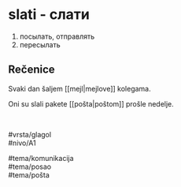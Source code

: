 # slati - слати

1. посылать, отправлять  
2. пересылать

## Rečenice

Svaki dan šaljem [[mejl|mejlove]] kolegama.

Oni su slali pakete [[pošta|poštom]] prošle nedelje.

<br>

#vrsta/glagol  
#nivo/A1  

#tema/komunikacija  
#tema/posao  
#tema/pošta  

